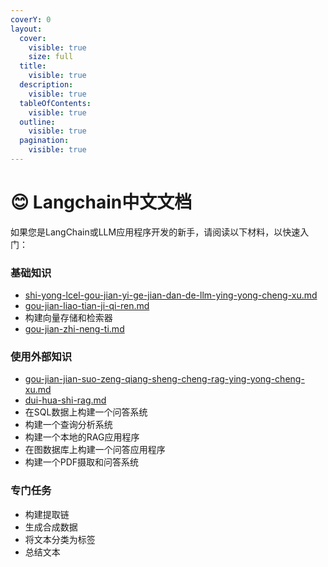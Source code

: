 ```yaml
---
coverY: 0
layout:
  cover:
    visible: true
    size: full
  title:
    visible: true
  description:
    visible: true
  tableOfContents:
    visible: true
  outline:
    visible: true
  pagination:
    visible: true
---
```


# 😊 Langchain中文文档



如果您是LangChain或LLM应用程序开发的新手，请阅读以下材料，以快速入门：

### 基础知识

* &#x20;[shi-yong-lcel-gou-jian-yi-ge-jian-dan-de-llm-ying-yong-cheng-xu.md](langchain-zhong-wen-wen-dang/shi-yong-lcel-gou-jian-yi-ge-jian-dan-de-llm-ying-yong-cheng-xu.md "mention")
* &#x20;[gou-jian-liao-tian-ji-qi-ren.md](langchain-zhong-wen-wen-dang/gou-jian-liao-tian-ji-qi-ren.md "mention")
* 构建向量存储和检索器
* [gou-jian-zhi-neng-ti.md](langchain-zhong-wen-wen-dang/gou-jian-zhi-neng-ti.md "mention")

### 使用外部知识

* [gou-jian-jian-suo-zeng-qiang-sheng-cheng-rag-ying-yong-cheng-xu.md](langchain-zhong-wen-wen-dang/gou-jian-jian-suo-zeng-qiang-sheng-cheng-rag-ying-yong-cheng-xu.md "mention")
* [dui-hua-shi-rag.md](langchain-zhong-wen-wen-dang/dui-hua-shi-rag.md "mention")
* 在SQL数据上构建一个问答系统
* 构建一个查询分析系统
* 构建一个本地的RAG应用程序
* 在图数据库上构建一个问答应用程序
* 构建一个PDF摄取和问答系统

### 专门任务

* 构建提取链
* 生成合成数据
* 将文本分类为标签
* 总结文本
